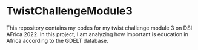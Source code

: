# TwistChallengeModule3
This repository contains my codes  for my twist challenge module 3 on DSI AFrica 2022. In this project, I am analyzing how important is education in Africa according to the GDELT database. 
